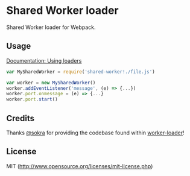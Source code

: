 # Shared Worker loader

Shared Worker loader for Webpack.

## Usage

[Documentation: Using loaders](http://webpack.github.io/docs/using-loaders.html)

``` javascript
var MySharedWorker = require('shared-worker!./file.js')

var worker = new MySharedWorker()
worker.addEventListener('message', (e) => {...})
worker.port.onmessage = (e) => {...}
worker.port.start()
```

## Credits

Thanks [@sokra](https://github.com/sokra) for providing the codebase found within [worker-loader](https://github.com/webpack/worker-loader)!

## License

MIT (http://www.opensource.org/licenses/mit-license.php)
